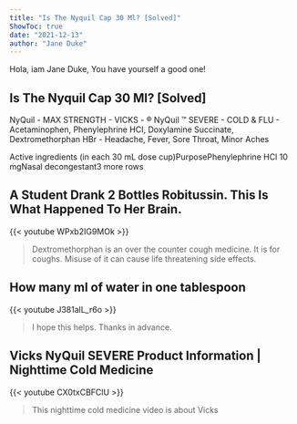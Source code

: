 ```yaml
---
title: "Is The Nyquil Cap 30 Ml? [Solved]"
ShowToc: true 
date: "2021-12-13"
author: "Jane Duke" 
---
```


Hola, iam Jane Duke, You have yourself a good one!
## Is The Nyquil Cap 30 Ml? [Solved]
NyQuil - MAX STRENGTH - VICKS - ® NyQuil ™ SEVERE - COLD & FLU - Acetaminophen, Phenylephrine HCI, Doxylamine Succinate, Dextromethorphan HBr - Headache, Fever, Sore Throat, Minor Aches 

Active ingredients (in each 30 mL dose cup)PurposePhenylephrine HCl 10 mgNasal decongestant3 more rows

## A Student Drank 2 Bottles Robitussin. This Is What Happened To Her Brain.
{{< youtube WPxb2IG9MOk >}}
>Dextromethorphan is an over the counter cough medicine. It is for coughs. Misuse of it can cause life threatening side effects.

## How many ml of water in one tablespoon
{{< youtube J381alL_r6o >}}
>I hope this helps. Thanks in advance.

## Vicks NyQuil SEVERE Product Information | Nighttime Cold Medicine
{{< youtube CX0txCBFClU >}}
>This nighttime cold medicine video is about Vicks 

